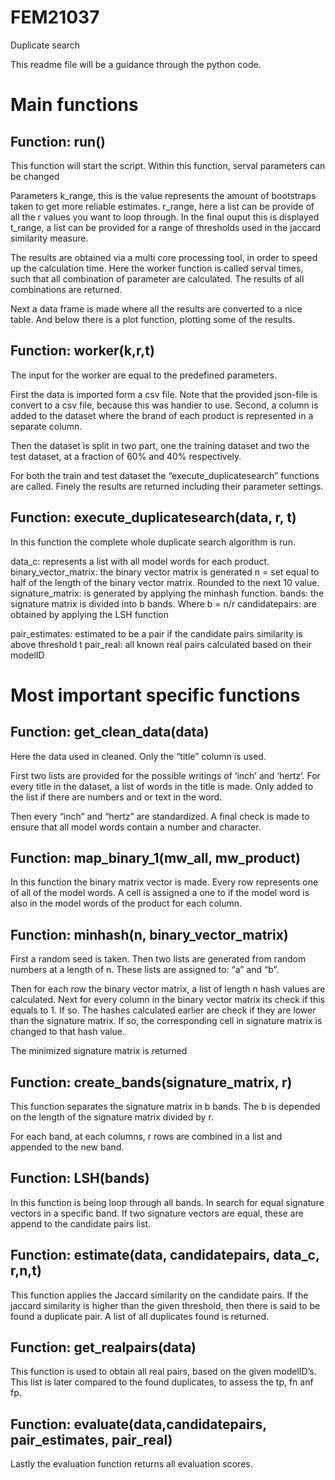 # FEM21037
Duplicate search

This readme file will be a guidance through the python code.
# Main functions
## Function: run()
This function will start the script.
Within this function, serval parameters can be changed

Parameters
k_range, this is the value represents the amount of bootstraps taken to get more reliable estimates.
r_range, here a list can be provide of all the r values you want to loop through. In the final ouput this is displayed
t_range, a list can be provided for a range of thresholds used in the jaccard similarity measure.

The results are obtained via a multi core processing tool, in order to speed up the calculation time. Here the worker function is called serval times, such that all combination of parameter are calculated. The results of all combinations are returned.

Next a data frame is made where all the results are converted to a nice table.
And below there is a plot function, plotting some of the results.

## Function: worker(k,r,t)
The input for the worker are equal to the predefined parameters.

First the data is imported form a csv file. Note that the provided json-file is convert to a csv file, because this was handier to use.
Second, a column is added to the dataset where the brand of each product is represented in a separate column. 

Then the dataset is split in two part, one the training dataset and two the test dataset, at a fraction of 60% and 40% respectively.

For both the train and test dataset the “execute_duplicatesearch” functions are called.
Finely the results are returned including their parameter settings.

## Function: execute_duplicatesearch(data, r, t)
In this function the complete whole duplicate search algorithm is run.

data_c: represents a list with all model words for each product.
binary_vector_matrix: the binary vector matrix is generated
n = set equal to half of the length of the binary vector matrix. Rounded to the next 10 value.
signature_matrix: is generated by applying the minhash function.
bands: the signature matrix is divided into b bands. Where b = n/r
candidatepairs: are obtained by applying the LSH function

pair_estimates: estimated to be a pair if the candidate pairs similarity is above threshold t
pair_real: all known real pairs calculated based on their modelID

# Most important specific functions
## Function: get_clean_data(data)
Here the data used in cleaned.
Only the “title” column is used.

First two lists are provided for the possible writings of ‘inch’ and ‘hertz’. 
For every title in the dataset, a list of words in the title is made. Only added to the list if there are numbers and or text in the word.

Then every “inch” and “hertz” are standardized. A final check is made to ensure that all model words contain a number and character.

## Function: map_binary_1(mw_all, mw_product)
In this function the binary matrix vector is made.
Every row represents one of all of the model words.
A cell is assigned a one to if the model word is also in the model words of the product for each column.

## Function: minhash(n, binary_vector_matrix)   
First a random seed is taken.
Then two lists are generated from random numbers at a length of n. These lists are assigned to: “a” and “b”.

Then for each row the binary vector matrix, a list of length n hash values are calculated.
Next for every column in the binary vector matrix its check if this equals to 1.  If so. The hashes calculated earlier are check if they are lower than the signature matrix. If so, the corresponding cell in signature matrix is changed to that hash value.

The minimized signature matrix is returned

## Function: create_bands(signature_matrix, r)
This function separates the signature matrix in b bands. The b is depended on the length of the signature matrix divided by r.

For each band, at each columns, r rows are combined in a list and appended to the new band.

## Function: LSH(bands)
In this function is being loop through all bands. In search for equal signature vectors in a specific band. If two signature vectors are equal, these are append to the candidate pairs list.

## Function: estimate(data, candidatepairs, data_c, r,n,t)    
This function applies the Jaccard similarity on the candidate pairs. If the jaccard similarity is higher than the given threshold, then there is said to be found a duplicate pair. A list of all duplicates found is returned. 

## Function: get_realpairs(data)
This function is used to obtain all real pairs, based on the given modelID’s. This list is later compared to the found duplicates, to assess the tp, fn anf fp.

## Function: evaluate(data,candidatepairs, pair_estimates, pair_real)
Lastly the evaluation function returns all evaluation scores. 

